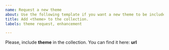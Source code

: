 ```yaml
---
name: Request a new theme
about: Use the following template if you want a new theme to be included in the collection.
title: Add <theme> to the collection.
labels: theme request, enhancement

---
```


Please, include **theme** in the collection. You can find it here: **url**

